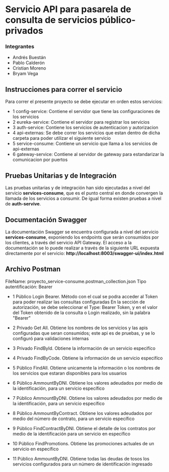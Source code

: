 # Servicio API para pasarela de consulta de servicios público-privados

### Integrantes
- Andrés Buestán
- Pablo Calderón
- Cristian Moreno
- Bryam Vega

## Instrucciones para correr el servicio
Para correr el presente proyecto se debe ejecutar en orden estos servicios:

- 1 config-service: Contiene el servidor que tiene las configuraciones de los servicios
- 2 eureka-service: Contiene el servidor para registrar los servicios
- 3 auth-service: Contiene los servicios de autenticacion y autorizacion
- 4 api-externas: Se debe correr los servicios que estan dentro de dicha carpeta para poder utilizar el siguiente servicio
- 5 service-consume: Contiene un servicio que llama a los servicios de api-externas
- 6 gateway-service: Contiene al servidor de gateway para estandarizar la comunicacion por puertos


## Pruebas Unitarias y de Integración

Las pruebas unitarias y de integración han sido ejecutadas a nivel del servicio **services-consume**, que es el punto central en donde convergen la llamada de los servicios a consumir. De igual forma existen pruebas a nivel de **auth-servive**.

## Documentación Swagger

La documentación Swagger se encuentra configurada a nivel del servicio **services-consume**, exponiendo los endpoints que serán consumidos por los clientes, a través del servicio API Gateway.
El acceso a la documentación se lo puede realizar a través de la siguiente URL expuesta directamente por el servicio: **http://localhost:8003/swagger-ui/index.html** 


## Archivo Postman

FileName: proyecto_service-consume.postman_collection.json
Tipo autentificación: Bearer

- 1 Público Login Bearer. Método con el cual se podra acceder al Token para poder realizar las consultas configuradas
	   En la sección de autorización, se debe seleccionar el Type: Bearer Token, y en el valor del Token obtenido de la consulta o Login realizado, sin la palabra "Bearer"

- 2 Privado Get All. Obtiene los nombres de los servicios y las apis configuradas que seran consumidos; este api es de pruebas, y se lo configuró para validaciones internas

- 3 Privado FindById. Obtiene la información de un servicio especifíco

- 4 Privado FindByCode. Obtiene la información de un servicio especifíco

- 5 Público FindAll. Obtiene unicamente la información o los nombres de los servicios que estaran disponibles para los usuarios

- 6 Público AmmountByDNI. Obtiene los valores adeudados por medio de la identificación, para un servicio específico

- 7 Público AmmountByDNI. Obtiene los valores adeudados por medio de la identificación, para un servicio específico

- 8 Público AmmountByContract. Obtiene los valores adeudados por medio del número de contrato, para un servicio específico

- 9 Público FindContractByDNI. Obtiene el detalle de los contratos por medio de la identificación para un servicio en específico

- 10 Público FindPromotions. Obtiene las promociones actuales de un servicio en específico

- 11 Público AmmountByDNI. Obtiene todas las deudas de tosos los servicios configurados para un número de identificación ingresado

